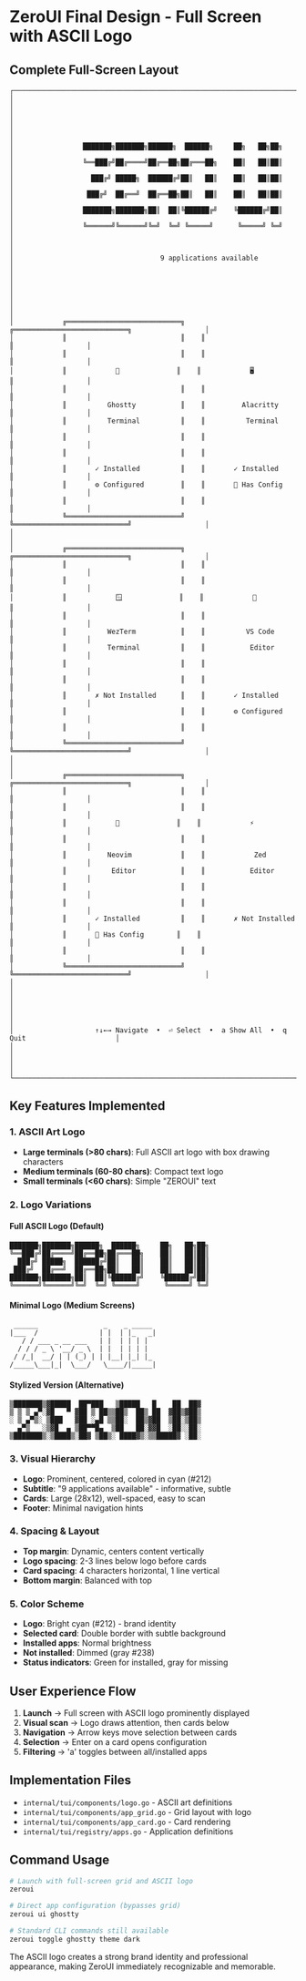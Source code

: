 # ZeroUI Final Design - Full Screen with ASCII Logo

## Complete Full-Screen Layout
```
┌────────────────────────────────────────────────────────────────────────────────────────────────┐
│                                                                                                │
│                                                                                                │
│                                                                                                │
│                 ███████╗███████╗██████╗  ██████╗     ██╗   ██╗██╗                            │
│                 ╚══███╔╝██╔════╝██╔══██╗██╔═══██╗    ██║   ██║██║                            │
│                   ███╔╝ █████╗  ██████╔╝██║   ██║    ██║   ██║██║                            │
│                  ███╔╝  ██╔══╝  ██╔══██╗██║   ██║    ██║   ██║██║                            │
│                 ███████╗███████╗██║  ██║╚██████╔╝    ╚██████╔╝██║                            │
│                 ╚══════╝╚══════╝╚═╝  ╚═╝ ╚═════╝      ╚═════╝ ╚═╝                            │
│                                                                                                │
│                                    9 applications available                                    │
│                                                                                                │
│                                                                                                │
│                                                                                                │
│            ╔════════════════════════════╗    ╔════════════════════════════╗                  │
│            ║                            ║    ║                            ║                  │
│            ║                            ║    ║                            ║                  │
│            ║            👻              ║    ║            🖥️              ║                  │
│            ║                            ║    ║                            ║                  │
│            ║          Ghostty           ║    ║         Alacritty          ║                  │
│            ║          Terminal          ║    ║          Terminal          ║                  │
│            ║                            ║    ║                            ║                  │
│            ║                            ║    ║                            ║                  │
│            ║       ✓ Installed          ║    ║       ✓ Installed          ║                  │
│            ║       ⚙ Configured         ║    ║       📄 Has Config        ║                  │
│            ║                            ║    ║                            ║                  │
│            ╚════════════════════════════╝    ╚════════════════════════════╝                  │
│                                                                                                │
│            ╔════════════════════════════╗    ╔════════════════════════════╗                  │
│            ║                            ║    ║                            ║                  │
│            ║                            ║    ║                            ║                  │
│            ║            🪟              ║    ║            📝              ║                  │
│            ║                            ║    ║                            ║                  │
│            ║          WezTerm           ║    ║          VS Code           ║                  │
│            ║          Terminal          ║    ║           Editor           ║                  │
│            ║                            ║    ║                            ║                  │
│            ║                            ║    ║                            ║                  │
│            ║       ✗ Not Installed      ║    ║       ✓ Installed          ║                  │
│            ║                            ║    ║       ⚙ Configured         ║                  │
│            ║                            ║    ║                            ║                  │
│            ╚════════════════════════════╝    ╚════════════════════════════╝                  │
│                                                                                                │
│            ╔════════════════════════════╗    ╔════════════════════════════╗                  │
│            ║                            ║    ║                            ║                  │
│            ║                            ║    ║                            ║                  │
│            ║            📜              ║    ║            ⚡              ║                  │
│            ║                            ║    ║                            ║                  │
│            ║          Neovim            ║    ║            Zed             ║                  │
│            ║           Editor           ║    ║           Editor           ║                  │
│            ║                            ║    ║                            ║                  │
│            ║                            ║    ║                            ║                  │
│            ║       ✓ Installed          ║    ║       ✗ Not Installed      ║                  │
│            ║       📄 Has Config        ║    ║                            ║                  │
│            ║                            ║    ║                            ║                  │
│            ╚════════════════════════════╝    ╚════════════════════════════╝                  │
│                                                                                                │
│                                                                                                │
│                                                                                                │
│                    ↑↓←→ Navigate  •  ⏎ Select  •  a Show All  •  q Quit                      │
│                                                                                                │
│                                                                                                │
└────────────────────────────────────────────────────────────────────────────────────────────────┘
```

## Key Features Implemented

### 1. ASCII Art Logo
- **Large terminals (>80 chars)**: Full ASCII art logo with box drawing characters
- **Medium terminals (60-80 chars)**: Compact text logo
- **Small terminals (<60 chars)**: Simple "ZEROUI" text

### 2. Logo Variations

#### Full ASCII Logo (Default)
```
███████╗███████╗██████╗  ██████╗     ██╗   ██╗██╗
╚══███╔╝██╔════╝██╔══██╗██╔═══██╗    ██║   ██║██║
  ███╔╝ █████╗  ██████╔╝██║   ██║    ██║   ██║██║
 ███╔╝  ██╔══╝  ██╔══██╗██║   ██║    ██║   ██║██║
███████╗███████╗██║  ██║╚██████╔╝    ╚██████╔╝██║
╚══════╝╚══════╝╚═╝  ╚═╝ ╚═════╝      ╚═════╝ ╚═╝
```

#### Minimal Logo (Medium Screens)
```
 ______                _    _ _____ 
|___  /               | |  | |_   _|
   / / ___ _ __ ___   | |  | | | |  
  / / / _ \ '__/ _ \  | |  | | | |  
 / /_|  __/ | | (_) | | |__| |_| |_ 
/_____\___|_|  \___/   \____/|_____|
```

#### Stylized Version (Alternative)
```
▒███████▒▓█████  ██▀███   ▒█████   █    ██  ██▓
▒ ▒ ▒ ▄▀░▓█   ▀ ▓██ ▒ ██▒▒██▒  ██▒ ██  ▓██▒▓██▒
░ ▒ ▄▀▒░ ▒███   ▓██ ░▄█ ▒▒██░  ██▒▓██  ▒██░▒██▒
  ▄▀▒   ░▒▓█  ▄ ▒██▀▀█▄  ▒██   ██░▓▓█  ░██░░██░
▒███████▒░▒████▒░██▓ ▒██▒░ ████▓▒░▒▒█████▓ ░██░
```

### 3. Visual Hierarchy
- **Logo**: Prominent, centered, colored in cyan (#212)
- **Subtitle**: "9 applications available" - informative, subtle
- **Cards**: Large (28x12), well-spaced, easy to scan
- **Footer**: Minimal navigation hints

### 4. Spacing & Layout
- **Top margin**: Dynamic, centers content vertically
- **Logo spacing**: 2-3 lines below logo before cards
- **Card spacing**: 4 characters horizontal, 1 line vertical
- **Bottom margin**: Balanced with top

### 5. Color Scheme
- **Logo**: Bright cyan (#212) - brand identity
- **Selected card**: Double border with subtle background
- **Installed apps**: Normal brightness
- **Not installed**: Dimmed (gray #238)
- **Status indicators**: Green for installed, gray for missing

## User Experience Flow

1. **Launch** → Full screen with ASCII logo prominently displayed
2. **Visual scan** → Logo draws attention, then cards below
3. **Navigation** → Arrow keys move selection between cards
4. **Selection** → Enter on a card opens configuration
5. **Filtering** → 'a' toggles between all/installed apps

## Implementation Files

- `internal/tui/components/logo.go` - ASCII art definitions
- `internal/tui/components/app_grid.go` - Grid layout with logo
- `internal/tui/components/app_card.go` - Card rendering
- `internal/tui/registry/apps.go` - Application definitions

## Command Usage

```bash
# Launch with full-screen grid and ASCII logo
zeroui

# Direct app configuration (bypasses grid)
zeroui ui ghostty

# Standard CLI commands still available
zeroui toggle ghostty theme dark
```

The ASCII logo creates a strong brand identity and professional appearance, making ZeroUI immediately recognizable and memorable.